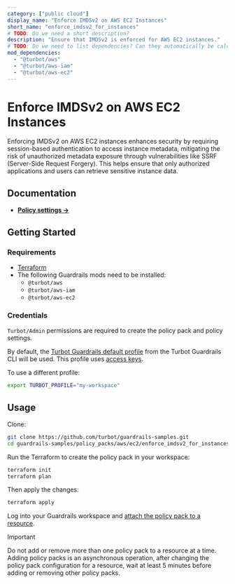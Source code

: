 ```yaml
---
category: ["public cloud"]
display_name: "Enforce IMDSv2 on AWS EC2 Instances"
short_name: "enforce_imdsv2_for_instances"
# TODO: Do we need a short description?
description: "Ensure that IMDSv2 is enforced for AWS EC2 instances."
# TODO: Do we need to list dependencies? Can they automatically be calculated?
mod_dependencies:
  - "@turbot/aws"
  - "@turbot/aws-iam"
  - "@turbot/aws-ec2"
---
```


# Enforce IMDSv2 on AWS EC2 Instances

Enforcing IMDSv2 on AWS EC2 instances enhances security by requiring session-based authentication to access instance metadata, mitigating the risk of unauthorized metadata exposure through vulnerabilities like SSRF (Server-Side Request Forgery). This helps ensure that only authorized applications and users can retrieve sensitive instance data.

## Documentation

- **[Policy settings →](/policy-packs/enforce_imdsv2_for_instances/settings)**

## Getting Started

### Requirements

- [Terraform](https://developer.hashicorp.com/terraform/tutorials/aws-get-started/install-cli)
- The following Guardrails mods need to be installed:
  - `@turbot/aws`
  - `@turbot/aws-iam`
  - `@turbot/aws-ec2`

### Credentials

`Turbot/Admin` permissions are required to create the policy pack and policy settings.

By default, the [Turbot Guardrails default profile](https://turbot.com/guardrails/docs/reference/cli/installation#set-up-your-turbot-guardrails-credentials) from the Turbot Guardrails CLI will be used. This profile uses [access keys](https://turbot.com/guardrails/docs/guides/iam/access-keys#generate-a-new-guardrails-api-access-key).

To use a different profile:

```sh
export TURBOT_PROFILE="my-workspace"
```

## Usage

Clone:

```sh
git clone https://github.com/turbot/guardrails-samples.git
cd guardrails-samples/policy_packs/aws/ec2/enforce_imdsv2_for_instances
```

Run the Terraform to create the policy pack in your workspace:

```sh
terraform init
terraform plan
```

Then apply the changes:

```sh
terraform apply
```

Log into your Guardrails workspace and [attach the policy pack to a resource](https://turbot.com/guardrails/docs/guides/working-with-folders/smart#attach-a-smart-folder-to-a-resource).

> [!IMPORTANT]
> Do not add or remove more than one policy pack to a resource at a time. Adding policy packs is an asynchronous operation, after changing the policy pack configuration for a resource, wait at least 5 minutes before adding or removing other policy packs.
